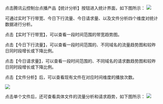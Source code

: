 点击腾讯云控制台点播产品【统计分析】按钮进入统计界面，如下图所示：
![](https://mc.qcloudimg.com/static/img/e6725480094b56429d2902ba531ed19f/image.png)

可通过实时下行带宽、今日下行流量、今日请求量、以及文件分析四个维度对统计数据进行分析。

点击【实时下行带宽】，可以查看一段时间范围的带宽趋势图。

点击【今日下行流量】，可以查看一段时间范围的、不同域名的流量趋势图和较昨日同时段增长或下降比例。

点击【今日请求量】，可以查看一段时间范围的、不同域名的请求数趋势图和较昨日同时段增长或下降比例。

点击【文件分析】后，可以查看现有文件在对应时间维度的播放次数。

![](https://mc.qcloudimg.com/static/img/580db4a94ca72fe72ff5f7d588a6fcf4/image.png)

点击单个文件后，还可查看具体文件的流量分析和请求趋势，如下图所示：
![](https://mc.qcloudimg.com/static/img/83126d4d82b768f7a6c43281a8f822c6/image.png)

